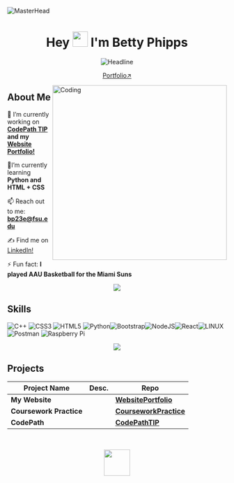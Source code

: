 ![MasterHead](https://i.pinimg.com/originals/7c/7c/87/7c7c87b81457643cfc6f8cc1b107f05c.gif)
<h1 align="center">Hey <img src="https://media.giphy.com/media/hvRJCLFzcasrR4ia7z/giphy.gif" width="35"> I'm Betty Phipps</h1>
 
<div align=center>
        <img src="https://readme-typing-svg.herokuapp.com?color=%236FDA44&size=32&center=true&vCenter=true&width=600&height=50&lines=Computer+Science+Student;Future+Entrepreneur;Tech-Leader;Presentor" alt="Headline" />
    </div>  
<p align="center"><a href="https://github.com/bettyp23/WebsitePortfolio">Portfolio↗️</a></p>
<img align="right" alt="Coding" width="400" src="https://media.tenor.com/aykg8r1O0CkAAAAj/mofupiyo-mofu-piyo.gif">

## About Me

 🔭 I’m currently working on **<a href="https://github.com/bettyp23/CodePathTIP">CodePath TIP</a> and my <a href="https://github.com/bettyp23/WebsitePortfolio">Website Portfolio!</a>**

 🌱I’m currently learning **Python and HTML + CSS**


 📫 Reach out to me: **bp23e@fsu.edu**

 ✍ Find me on <a href="https://www.linkedin.com/in/bettyphipps/">LinkedIn!</a>

 ⚡ Fun fact: **I played AAU Basketball for the Miami Suns**

 <p  align="center">
<img src="https://user-images.githubusercontent.com/73097560/115834477-dbab4500-a447-11eb-908a-139a6edaec5c.gif">             

 ## Skills
![C++](https://img.shields.io/badge/c++-%2300599C.svg?style=flat&logo=c%2B%2B&logoColor=white) ![CSS3](https://img.shields.io/badge/css3-%231572B6.svg?style=flat&logo=css3&logoColor=white) ![HTML5](https://img.shields.io/badge/html5-%23E34F26.svg?style=flat&logo=html5&logoColor=white) ![Python](https://img.shields.io/badge/python-3670A0?style=flat&logo=python&logoColor=ffdd54)![Bootstrap](https://img.shields.io/badge/bootstrap-%23563D7C.svg?style=flat&logo=bootstrap&logoColor=white)![NodeJS](https://img.shields.io/badge/node.js-6DA55F?style=flat&logo=node.js&logoColor=white)![React](https://img.shields.io/badge/react-%2320232a.svg?style=flat&logo=react&logoColor=%2361DAFB)![LINUX](https://img.shields.io/badge/Linux-FCC624?style=flat&logo=linux&logoColor=black) ![Postman](https://img.shields.io/badge/Postman-FF6C37?style=flat&logo=postman&logoColor=white) ![Raspberry Pi](https://img.shields.io/badge/-RaspberryPi-C51A4A?style=flat&logo=Raspberry-Pi)

 <p  align="center">
<img src="https://user-images.githubusercontent.com/73097560/115834477-dbab4500-a447-11eb-908a-139a6edaec5c.gif">          

## Projects 
<div align=center>

| Project Name | Desc. | Repo |
|---|---|---|
|**My Website** | |[**WebsitePortfolio**](https://github.com/bettyp23/WebsitePortfolio)|
|**Coursework Practice**|  | [**CourseworkPractice**](https://github.com/bettyp23/CourseworkPractice)|
|**CodePath** | | [**CodePathTIP**](https://github.com/bettyp23/CodePathTIP)|
</div>
</br>
 <p  align="center">
<img src="https://github.com/0xAbdulKhalid/0xAbdulKhalid/raw/main/assets/mdImages/thanks.gif" width=60px> 
</p>
